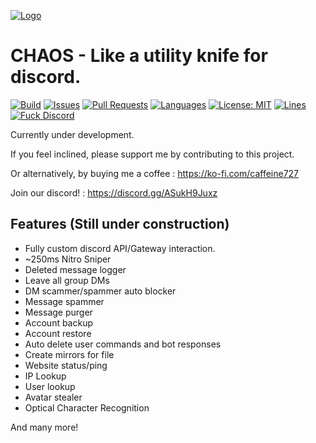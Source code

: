 [![Logo](https://caffeine.moe/CHAOS/logo-min.jpg)](https://caffeine.moe/CHAOS/)
# CHAOS - Like a utility knife for discord.

[![Build](https://github.com/caffeine-moe/CHAOS/workflows/Build/badge.svg)](https://github.com/caffeine-moe/CHAOS/actions/workflows/ci.yml) [![Issues](https://img.shields.io/github/issues/caffeine-moe/CHAOS)](https://github.com/caffeine-moe/CHAOS/issues) [![Pull Requests](https://img.shields.io/github/issues-pr/caffeine-moe/CHAOS)](https://github.com/caffeine-moe/CHAOS/pulls) [![Languages](https://img.shields.io/github/languages/top/caffeine-moe/CHAOS)](https://github.com/caffeine-moe/CHAOS/search?l=kotlin&type=code) [![License: MIT](https://img.shields.io/github/license/caffeine-moe/CHAOS)](https://mit-license.org/) [![Lines](https://img.shields.io/tokei/lines/github/caffeine-moe/CHAOS)]() [![Fuck Discord](https://img.shields.io/badge/Fuck-Discord-critical)](https://discord.com/developers/docs/topics/oauth2#bot-vs-user-accounts)


Currently under development.

If you feel inclined, please support me by contributing to this project. 

Or alternatively, by buying me a coffee : https://ko-fi.com/caffeine727

Join our discord! : https://discord.gg/ASukH9Juxz

## Features (Still under construction)
- Fully custom discord API/Gateway interaction.
- ~250ms Nitro Sniper
- Deleted message logger
- Leave all group DMs
- DM scammer/spammer auto blocker
- Message spammer
- Message purger
- Account backup
- Account restore
- Auto delete user commands and bot responses
- Create mirrors for file
- Website status/ping
- IP Lookup
- User lookup
- Avatar stealer
- Optical Character Recognition

And many more!
